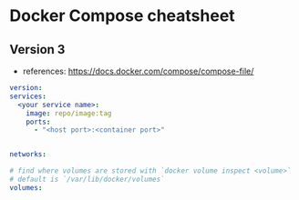 # Docker Compose cheatsheet

## Version 3

- references: https://docs.docker.com/compose/compose-file/

```yaml
version:
services:
  <your service name>:
    image: repo/image:tag
    ports:
      - "<host port>:<container port>"


networks:

# find where volumes are stored with `docker volume inspect <volume>`
# default is `/var/lib/docker/volumes`
volumes:
```
